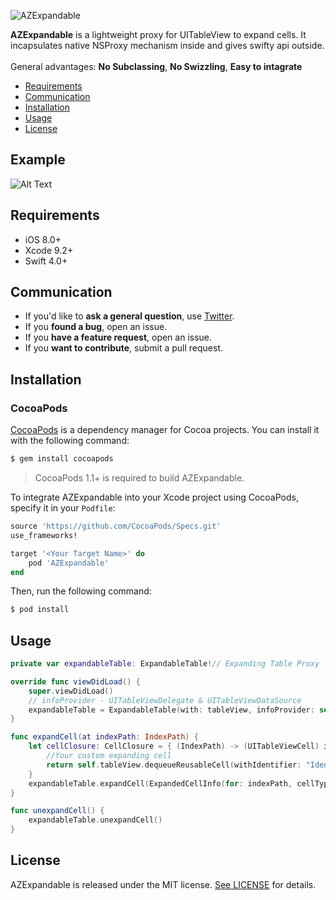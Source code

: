 ![AZExpandable](https://raw.githubusercontent.com/azonov/expandableTable/master/logo_long.png)

**AZExpandable** is a lightweight proxy for UITableView to expand cells. It incapsulates native NSProxy mechanism inside and gives swifty api outside.
<br />
<br />General advantages: **No Subclassing**, **No Swizzling**, **Easy to intagrate**

- [Requirements](#requirements)
- [Communication](#communication)
- [Installation](#installation)
- [Usage](#usage)
- [License](#license)

## Example

![Alt Text](https://media.giphy.com/media/l0HU17JvuEjnkLskg/giphy.gif)

## Requirements

- iOS 8.0+
- Xcode 9.2+
- Swift 4.0+

## Communication

- If you'd like to **ask a general question**, use [Twitter](http://twitter.com/avzonov).
- If you **found a bug**, open an issue.
- If you **have a feature request**, open an issue.
- If you **want to contribute**, submit a pull request.

## Installation

### CocoaPods

[CocoaPods](http://cocoapods.org) is a dependency manager for Cocoa projects. You can install it with the following command:

```bash
$ gem install cocoapods
```

> CocoaPods 1.1+ is required to build AZExpandable.

To integrate AZExpandable into your Xcode project using CocoaPods, specify it in your `Podfile`:

```ruby
source 'https://github.com/CocoaPods/Specs.git'
use_frameworks!

target '<Your Target Name>' do
    pod 'AZExpandable'
end
```

Then, run the following command:

```bash
$ pod install
```

## Usage


```swift
private var expandableTable: ExpandableTable!// Expanding Table Proxy

override func viewDidLoad() {
    super.viewDidLoad()
    // infoProvider - UITableViewDelegate & UITableViewDataSource
    expandableTable = ExpandableTable(with: tableView, infoProvider: self)
}

func expandCell(at indexPath: IndexPath) {
    let cellClosure: CellClosure = { (IndexPath) -> (UITableViewCell) in
    	//Your custom expanding cell
        return self.tableView.dequeueReusableCell(withIdentifier: "Identifier", for: indexPath)
    }
    expandableTable.expandCell(ExpandedCellInfo(for: indexPath, cellType: .custom(cellClosure)))
}

func unexpandCell() {
	expandableTable.unexpandCell()
}
```


## License

AZExpandable is released under the MIT license. [See LICENSE](https://github.com/azonov/expandableTable/blob/master/LICENSE) for details.
